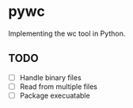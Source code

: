 # pywc

Implementing the wc tool in Python.

## TODO

- [ ] Handle binary files
- [ ] Read from multiple files
- [ ] Package execuatable
